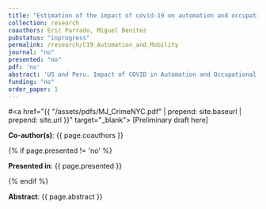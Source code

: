 ```yaml
---
title: "Estimation of the impact of covid-19 on automation and occupational mobility in Peru and the USA"
collection: research
coauthors: Eric Parrado, Miguel Benítez
pubstatus: "inprogress"
permalink: /research/C19_Automation_and_Mobility
journal: "no"
presented: "no"
pdf: 'no'
abstract: 'US and Peru. Impact of COVID in Automation and Occupational mobility.'
funding: "no"
order_paper: 1
---
```


#<a href="{{ "/assets/pdfs/MJ_CrimeNYC.pdf" | prepend: site.baseurl | prepend: site.url }}" target="_blank"> [Preliminary draft here] </a>

<p><b>Co-author(s)</b>: {{ page.coauthors }} </p>

{% if page.presented != 'no' %}
<p><b>Presented in</b>: {{ page.presented }} </p>
{% endif %}

<div class ="text"><p><b>Abstract</b>: {{ page.abstract }} </p></div>
